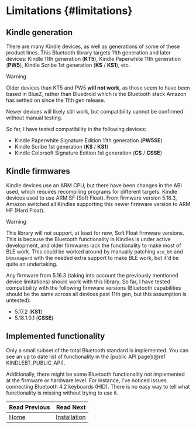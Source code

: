 Limitations  {#limitations}
===========================

## Kindle generation

There are many Kindle devices, as well as generations of some of these product
lines. This Bluetooth library targets 11th generation and later devices:
Kindle 11th generation (**KT5**), Kindle Paperwhite 11th generation (**PW5**),
Kindle Scribe 1st generation (**KS** / **KS1**), etc.

> [!warning]
> Older devices than KT5 and PW5 **will not work**, as those seem to have been
> based in BlueZ, rather than Bluedroid which is the Bluetooth stack Amazon
> has settled on since the 11th gen release.

Newer devices will likely still work, but compatibility cannot be confirmed
without manual testing.

So far, I have tested compatibility in the following devices:

* Kindle Paperwhite Signature Edition 11th generation (**PW5SE**)
* Kindle Scribe 1st generation (**KS** / **KS1**)
* Kindle Colorsoft Signature Edition 1st generation (**CS** / **CSSE**)

## Kindle firmwares

Kindle devices use an ARM CPU, but there have been changes in the ABI used,
which requires recompiling programs for different targets. Kindle devices used
to use ARM SF (Soft Float). From firmware version 5.16.3, Amazon switched all
Kindles supporting this newer firmware version to ARM HF (Hard Float).

> [!warning]
> This library will not support, at least for now, Soft Float firmware
> versions. This is because the Bluetooth functionality in Kindles is under
> active development, and older firmwares lack the functionality to make most
> of BLE work. This could be worked around by manually patching `ace_bt` and
> `btmanagerd` with the needed extra support to make BLE work, but it'd be
> quite an undertaking.

Any firmware from 5.16.3 (taking into account the previously mentioned device
limitations) should work with this library. So far, I have tested
compatibility with the following firmware versions (Bluetooth capabilities
should be the same across all devices past 11th gen, but this assumption is
untested):

* 5.17.2 (**KS1**)
* 5.18.1.0.1 (**CSSE**)

## Implemented functionality

Only a small subset of the total Bluetooth standard is implemented. You can
see an up to date list of functionality in the
[public API page](@ref KINDLEBT_PUBLIC_API).

Additionally, there might be some Bluetooth functionality not implemented at
the firmware or hardware level. For instance, I've noticed issues connecting
Bluetooth 4.2 keyboards (HID). There is no easy way to tell what functionality
is missing without trying to use it.


<div class="section_buttons">

| Read Previous      |                         Read Next |
| :----------------- | --------------------------------: |
| [Home](index.html) | [Installation](installation.html) |

</div>
